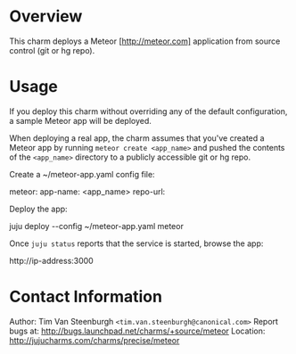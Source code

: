 # Overview

This charm deploys a Meteor [http://meteor.com] application from source
control (git or hg repo).

# Usage

If you deploy this charm without overriding any of the default
configuration, a sample Meteor app will be deployed.

When deploying a real app, the charm assumes that you've created a
Meteor app by running `meteor create <app_name>` and pushed the contents
of the `<app_name>` directory to a publicly accessible git or hg repo.

Create a ~/meteor-app.yaml config file:

  meteor:
    app-name: <app_name>
    repo-url: <clone url>

Deploy the app:

  juju deploy --config ~/meteor-app.yaml meteor

Once `juju status` reports that the service is started, browse the app:

  http://ip-address:3000

# Contact Information

Author: Tim Van Steenburgh `<tim.van.steenburgh@canonical.com>`
Report bugs at: http://bugs.launchpad.net/charms/+source/meteor
Location: http://jujucharms.com/charms/precise/meteor
